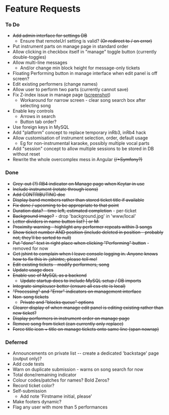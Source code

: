 Feature Requests
================

### To Do
    
* ~~Add admin interface for settings DB~~
    * Ensure that remoteUrl setting is valid? ~~(Or redirect to / on error)~~
* Put instrument parts on manage page in standard order
* Allow clicking in checkbox itself in "manage" toggle button (currently double-toggles)
* Allow multi-line messages
    * And/or change min block height for message-only tickets
* Floating Performing button in manage interface when edit panel is off screen?
* Edit existing performers (change names)
* Allow user to perform two parts (currently cannot save)
* Fix Z-index issue in manage page ([screenshot](images/zindex.png))
    * Workaround for narrow screen - clear song search box after selecting song
* Enable key controls 
    * Arrows in search
    * Button tab order?
* Use foreign keys in MySQL
* Add "platform" concept to replace temporary inRb3, inRb4 hack 
* Allow customisation of instrument selection, order, default usage
    * Eg for non-instrumental karaoke, possibly multiple vocal parts
* Add "session" concept to allow multiple sessions to be stored in DB without reset
* Rewrite the whole overcomplex mess in Angular ~~(/+Symfony?)~~
    
### Done

* ~~Grey-out (?) RB4 indicator on Manage page when Keytar in use~~
* ~~Include instrument (rotate through icons)~~
* ~~Add CONTRIBUTING doc~~
* ~~Display band members rather than stored ticket title if available~~
* ~~Fix done / upcoming to be appropriate to that point~~
* ~~Duration data? - time left, estimated completion~~ - per-ticket
* ~~Background image?~~ - drop 'background.jpg' in 'www/local'
* ~~Letter dividers in name button list? | or M:~~
* ~~Proximity warning - highlight any performer repeats within 3 songs~~
* ~~Show ticket number AND position (include deleted in position - probably not, they'll be sorted to null)~~
* ~~Put "done" text in right place when clicking "Performing" button~~ - removed for now
* ~~Get jshint to complain when I leave console logging in. Anyone knows how to fix this in .jshintrc, please tell me!~~
* ~~Edit existing tickets - modify performers, song~~
* ~~Update usage docs~~
* ~~Enable use of MySQL as a backend~~
    * ~~Update startup docs to include MySQL setup / DB imports~~
* ~~Integrate simpleuser better (ensure all css etc is local)~~
* ~~"Processing" and "Error" indicators on management interface~~
* ~~Non-song tickets~~
    * ~~Private and "blocks queue" options~~
* ~~Clearer display of when manage edit panel is editing existing rather than new ticket?~~
* ~~Display performers in instrument order on manage page~~
* ~~Remove song from ticket (can currently only replace)~~
* ~~Force title icon + title on manage tickets onto same line (span nowrap)~~

### Deferred

* Announcements on private list -- create a dedicated 'backstage' page (output only)?
* Add code tests
* Warn on duplicate submission - warns on song search for now
* Total done/remaining indicator
* Colour codes/patches for names? Bold Zeros?
* Record ticket color?
* Self-submission
    * Add note 'Firstname initial, please'
* Make footers dynamic?
* Flag any user with more than 5 performances